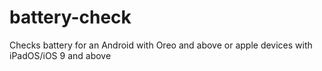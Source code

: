 # battery-check
Checks battery for an Android with Oreo and above or apple devices with iPadOS/iOS 9 and above
